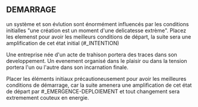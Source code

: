 ## DEMARRAGE

un système et son évlution sont énormément influencés par les conditions initialles "une création est un moment d'une delicatesse extrème". Placez les elemenst pour avoir les meilleurs conditions de départ, la suite sera une amplification de cet état initial (#_INTENTION)

Une entreprise née d'un acte de trahison portera des traces dans son developpement. 
Un evenement organisé dans le plaisir ou dans la tension portera l'un ou l'autre dans son incarnation finale.

Placer les éléments initiaux précautioneusement pour avoir les meilleures conditions de démarrage, car la suite amenera une amplification de cet état de départ par #_EMERGENCE-DEPLOIEMENT et tout changement sera extremement couteux en energie.
